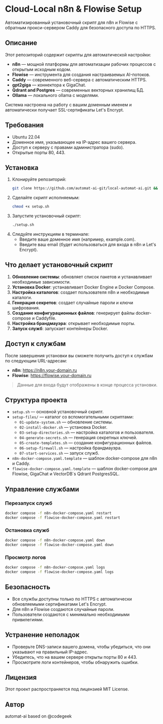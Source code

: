 # Cloud-Local n8n & Flowise Setup

Автоматизированный установочный скрипт для n8n и Flowise с обратным прокси-сервером Caddy для безопасного доступа по HTTPS.

## Описание

Этот репозиторий содержит скрипты для автоматической настройки:

- **n8n** — мощной платформы для автоматизации рабочих процессов с открытым исходным кодом.
- **Flowise** — инструмента для создания настраиваемых AI-потоков.
- **Caddy** — современного веб-сервера с автоматическим HTTPS.
- **gpt2giga** — коннектора к GigaChat.
- **Qdrant and Postgres** — современных векторных хранилищ БД.
- **Ollama** — локального ollama с моделями.

Система настроена на работу с вашим доменным именем и автоматически получает SSL-сертификаты Let's Encrypt.

## Требования

- Ubuntu 22.04
- Доменное имя, указывающее на IP-адрес вашего сервера.
- Доступ к серверу с правами администратора (sudo).
- Открытые порты 80, 443.

## Установка

1.  Клонируйте репозиторий:
    ```bash
    git clone https://github.com/automat-ai-git/local-automat-ai.git && cd local-automat-ai
    ```
2.  Сделайте скрипт исполняемым:
    ```bash
    chmod +x setup.sh
    ```
3.  Запустите установочный скрипт:
    ```bash
    ./setup.sh
    ```
4.  Следуйте инструкциям в терминале:
    - Введите ваше доменное имя (например, example.com).
    - Введите ваш email (будет использоваться для входа в n8n и Let's Encrypt).

## Что делает установочный скрипт

1.  **Обновление системы**: обновляет список пакетов и устанавливает необходимые зависимости.
2.  **Установка Docker**: устанавливает Docker Engine и Docker Compose.
3.  **Настройка каталогов**: создает пользователя n8n и необходимые каталоги.
4.  **Генерация секретов**: создает случайные пароли и ключи шифрования.
5.  **Создание конфигурационных файлов**: генерирует файлы docker-compose и Caddyfile.
6.  **Настройка брандмауэра**: открывает необходимые порты.
7.  **Запуск служб**: запускает контейнеры Docker.

## Доступ к службам

После завершения установки вы сможете получить доступ к службам по следующим URL-адресам:

- **n8n**: https://n8n.your-domain.ru
- **Flowise**: https://flowise.your-domain.ru

> Данные для входа будут отображены в конце процесса установки.

## Структура проекта

- `setup.sh` — основной установочный скрипт.
- `setup-files/` — каталог со вспомогательными скриптами:
  - `01-update-system.sh` — обновление системы.
  - `02-install-docker.sh` — установка Docker.
  - `03-setup-directories.sh` — настройка каталогов и пользователя.
  - `04-generate-secrets.sh` — генерация секретных ключей.
  - `05-create-templates.sh` — создание конфигурационных файлов.
  - `06-setup-firewall.sh` — настройка брандмауэра.
  - `07-start-services.sh` — запуск служб.
- `n8n-docker-compose.yaml.template` — шаблон docker-compose для n8n и Caddy.
- `flowise-docker-compose.yaml.template` — шаблон docker-compose для Flowise, GigaChat и VectorDB`s Qdrant PostgresSQL.

## Управление службами

### Перезапуск служб

```bash
docker compose -f n8n-docker-compose.yaml restart
docker compose -f flowise-docker-compose.yaml restart
```

### Остановка служб

```bash
docker compose -f n8n-docker-compose.yaml down
docker compose -f flowise-docker-compose.yaml down
```

### Просмотр логов

```bash
docker compose -f n8n-docker-compose.yaml logs
docker compose -f flowise-docker-compose.yaml logs
```

## Безопасность

- Все службы доступны только по HTTPS с автоматически обновляемыми сертификатами Let's Encrypt.
- Для n8n и Flowise создаются случайные пароли.
- Пользователи создаются с минимально необходимыми привилегиями.

## Устранение неполадок

- Проверьте DNS-записи вашего домена, чтобы убедиться, что они указывают на правильный IP-адрес.
- Убедитесь, что на вашем сервере открыты порты 80 и 443.
- Просмотрите логи контейнеров, чтобы обнаружить ошибки.

## Лицензия

Этот проект распространяется под лицензией MIT License.

## Автор

automat-ai based on @codegeek



